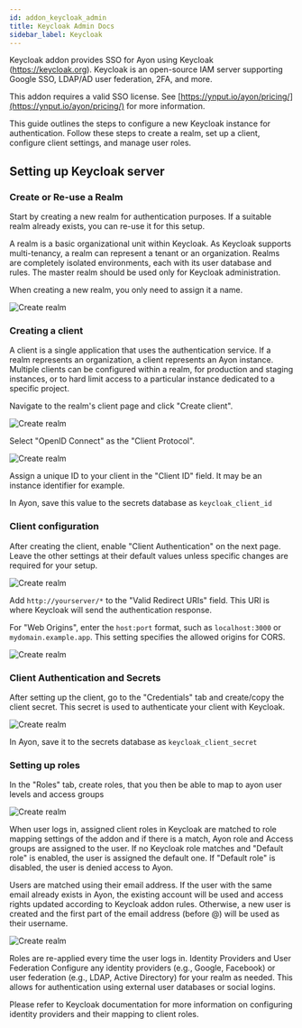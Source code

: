 ```yaml
---
id: addon_keycloak_admin
title: Keycloak Admin Docs
sidebar_label: Keycloak
---
```


Keycloak addon provides SSO for Ayon using Keycloak (https://keycloak.org). 
Keycloak is an open-source IAM server supporting Google SSO, LDAP/AD user federation, 2FA, and more.

This addon requires a valid SSO license. 
See [https://ynput.io/ayon/pricing/](https://ynput.io/ayon/pricing/) for more information.

This guide outlines the steps to configure a new Keycloak instance for authentication. 
Follow these steps to create a realm, set up a client, configure client settings, and manage user roles.

Setting up Keycloak server
--------------------------

### Create or Re-use a Realm

Start by creating a new realm for authentication purposes. If a suitable realm already exists, 
you can re-use it for this setup. 

A realm is a basic organizational unit within Keycloak. 
As Keycloak supports multi-tenancy, a realm can represent a tenant or an organization. 
Realms are completely isolated environments, each with its user database and rules. 
The master realm should be used only for Keycloak administration.

When creating a new realm, you only need to assign it a name.

![Create realm](assets/keycloak/keycloak-create-realm.png)

### Creating a client

A client is a single application that uses the authentication service. If a realm represents an organization, 
a client represents an Ayon instance. Multiple clients can be configured within a realm, 
for production and staging instances, or to hard limit access to a particular instance dedicated to a specific project.

Navigate to the realm's client page and click "Create client".

![Create realm](assets/keycloak/keycloak-create-client-1.png)

Select "OpenID Connect" as the "Client Protocol".

![Create realm](assets/keycloak/keycloak-create-client-2.png)

Assign a unique ID to your client in the "Client ID" field. It may be an instance identifier for example. 

In Ayon, save this value to the secrets database as `keycloak_client_id` 


### Client configuration

After creating the client, enable "Client Authentication" on the next page. 
Leave the other settings at their default values unless specific changes are required for your setup.

![Create realm](assets/keycloak/keycloak-create-client-3.png)

Add `http://yourserver/*` to the "Valid Redirect URIs" field. 
This URI is where Keycloak will send the authentication response. 

For "Web Origins", enter the `host:port` format, such as `localhost:3000` or `mydomain.example.app`. 
This setting specifies the allowed origins for CORS.

![Create realm](assets/keycloak/keycloak-create-client-4.png)


### Client Authentication and Secrets

After setting up the client, go to the "Credentials" tab and create/copy the client secret. 
This secret is used to authenticate your client with Keycloak. 

![Create realm](assets/keycloak/keycloak-client-sercret.png)

In Ayon, save it to the secrets database as `keycloak_client_secret`


### Setting up roles

In the "Roles" tab, create roles, that you then be able to map to ayon user levels and access groups

![Create realm](assets/keycloak/keycloak-roles.png)

When user logs in, assigned client roles in Keycloak are matched to role mapping settings of the addon 
and if there is a match, Ayon role and Access groups are assigned to the user. 
If no Keycloak role matches and "Default role" is enabled, the user is assigned the default one. 
If "Default role" is disabled, the user is denied access to Ayon.

Users are matched using their email address. If the user with the same email already exists in Ayon, 
the existing account will be used and access rights updated according to Keycloak addon rules. 
Otherwise, a new user is created and the first part of the email address (before @) will be used as their username.

![Create realm](assets/keycloak/keycloak-addon-settings.png)

Roles are re-applied every time the user logs in.
Identity Providers and User Federation
Configure any identity providers (e.g., Google, Facebook) or user federation (e.g., LDAP, Active Directory) 
for your realm as needed. This allows for authentication using external user databases or social logins.

Please refer to Keycloak documentation for more information on configuring 
identity providers and their mapping to client roles.
